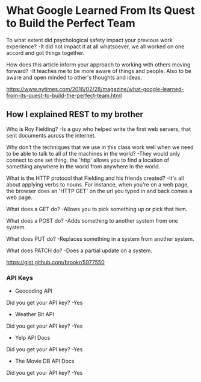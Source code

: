 # What Google Learned From Its Quest to Build the Perfect Team

To what extent did psychological safety impact your previous work experience? -It did not impact it at all whatsoever, we all worked on one accord and got things together. 

How does this article inform your approach to working with others moving forward? -It teaches me to be more aware of things and people. Also to be aware and open minded to other's thoughts and ideas.

https://www.nytimes.com/2016/02/28/magazine/what-google-learned-from-its-quest-to-build-the-perfect-team.html

## How I explained REST to my brother

Who is Roy Fielding? -Is a guy who helped write the first web servers, that sent documents across the internet. 

Why don’t the techniques that we use in this class work well when we need to be able to talk to all of the machines in the world? -They would only connect to one set thing, the 'http' allows you to find a location of something anywhere in the world from anywhere in the world. 

What is the HTTP protocol that Fielding and his friends created? -It's all about applying verbs to nouns. For instance, when you're on a web page, the browser does an 'HTTP GET' on the url you typed in and back comes a web page.

What does a GET do? -Allows you to pick something up or pick that item.

What does a POST do? -Adds something to another system from one system.

What does PUT do? -Replaces something in a system from another system. 

What does PATCH do? -Does a partial update on a system.

https://gist.github.com/brookr/5977550

### API Keys

* Geocoding API

Did you get your API key? -Yes

* Weather Bit API

Did you get your API key? -Yes

* Yelp API Docs

Did you get your API key? -Yes

* The Movie DB API Docs

Did you get your API key? -Yes

